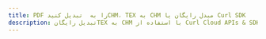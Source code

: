 ---title: PDF را به  تبدیل کنیدCHM، TEX به CHM مبدل رایگان یا Curl SDKdescription: تبدیل رایگانTEX به CHM با استفاده از Curl Cloud APIs & SDK همچنین اسناد PDF را در Cloud ایجاد، ویرایش و رندر کنید.---